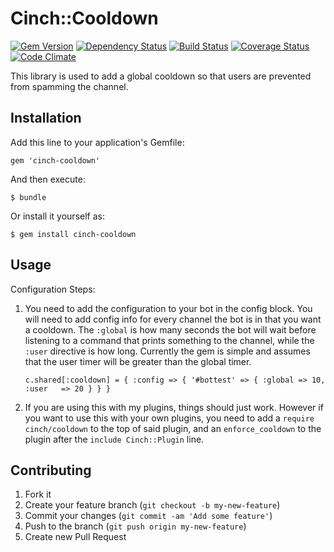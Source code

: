# Cinch::Cooldown

[![Gem Version](https://badge.fury.io/rb/cinch-cooldown.png)](http://badge.fury.io/rb/cinch-cooldown)
[![Dependency Status](https://gemnasium.com/bhaberer/cinch-cooldown.png)](https://gemnasium.com/bhaberer/cinch-cooldown)
[![Build Status](https://travis-ci.org/bhaberer/cinch-cooldown.png?branch=master)](https://travis-ci.org/bhaberer/cinch-cooldown)
[![Coverage Status](https://coveralls.io/repos/bhaberer/cinch-cooldown/badge.png?branch=master)](https://coveralls.io/r/bhaberer/cinch-cooldown?branch=master)
[![Code Climate](https://codeclimate.com/github/bhaberer/cinch-cooldown.png)](https://codeclimate.com/github/bhaberer/cinch-cooldown)

This library is used to add a global cooldown so that users are prevented from spamming the
channel.

## Installation

Add this line to your application's Gemfile:

    gem 'cinch-cooldown'

And then execute:

    $ bundle

Or install it yourself as:

    $ gem install cinch-cooldown

## Usage

Configuration Steps:

1. You need to add the configuration to your bot in the config block. You will need to add
config info for every channel the bot is in that you want a cooldown. The `:global` is how
many seconds the bot will wait before listening to a command that prints something to the
channel, while the `:user` directive is how long. Currently the gem is simple and assumes
that the user timer will be greater than the global timer.

    ```c.shared[:cooldown] = { :config => { '#bottest' => { :global => 10, :user   => 20 } } }```

2. If you are using this with my plugins, things should just work. However if you want to use
this with your own plugins, you need to add a `require cinch/cooldown` to the top of said
plugin, and an `enforce_cooldown` to the plugin after the `include Cinch::Plugin` line.

## Contributing

1. Fork it
2. Create your feature branch (`git checkout -b my-new-feature`)
3. Commit your changes (`git commit -am 'Add some feature'`)
4. Push to the branch (`git push origin my-new-feature`)
5. Create new Pull Request
